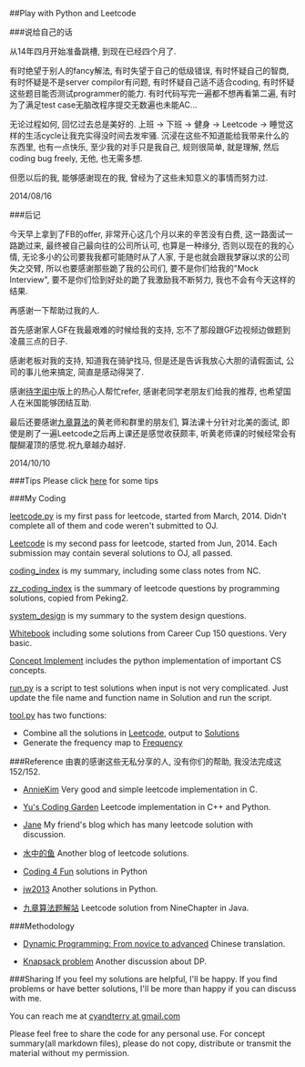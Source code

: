 ##Play with Python and Leetcode

###说给自己的话

从14年四月开始准备跳槽, 到现在已经四个月了.

有时绝望于别人的fancy解法, 有时失望于自己的低级错误, 有时怀疑自己的智商, 有时怀疑是不是server compilor有问题, 有时怀疑自己适不适合coding, 有时怀疑这些题目能否测试programmer的能力. 有时代码写完一遍都不想再看第二遍, 有时为了满足test case无脑改程序提交无数遍也未能AC...

无论过程如何, 回忆过去总是美好的. 上班 -> 下班 -> 健身 -> Leetcode -> 睡觉这样的生活cycle让我充实得没时间去发牢骚. 沉浸在这些不知道能给我带来什么的东西里, 也有一点快乐, 至少我的对手只是我自己, 规则很简单, 就是理解, 然后coding bug freely, 无他, 也无需多想.

但愿以后的我, 能够感谢现在的我, 曾经为了这些未知意义的事情而努力过.

2014/08/16

###后记

今天早上拿到了FB的offer, 非常开心这几个月以来的辛苦没有白费, 这一路面试一路跪过来, 最终被自己最向往的公司所认可, 也算是一种缘分, 否则以现在的我的心情, 无论多小的公司要我我都可能随时从了人家, 于是也就会跟我梦寐以求的公司失之交臂, 所以也要感谢那些跪了我的公司们, 要不是你们给我的"Mock Interview", 要不是你们恰到好处的跪了我激励我不断努力, 我也不会有今天这样的结果.

再感谢一下帮助过我的人.

首先感谢家人GF在我最艰难的时候给我的支持, 忘不了那段跟GF边视频边做题到凌晨三点的日子.

感谢老板对我的支持, 知道我在骑驴找马, 但是还是告诉我放心大胆的请假面试, 公司的事儿他来搞定, 简直是感动得哭了.

感谢[待字闺中](http://www.mitbbs.com/bbsdoc/JobHunting.html)版上的热心人帮忙refer, 感谢老同学老朋友们给我的推荐, 也希望国人在米国能够团结互助.

最后还要感谢[九章算法](http://www.ninechapter.com)的黄老师和群里的朋友们, 算法课十分针对北美的面试, 即使是刷了一遍Leetcode之后再上课还是感觉收获颇丰, 听黄老师课的时候经常会有醍醐灌顶的感觉.祝九章越办越好.

2014/10/10

###Tips
Please click [here](./tips.md) for some tips

###My Coding

[leetcode.py](./leetcode.py) is my first pass for leetcode, started from March, 2014. Didn't complete all of them and code weren't submitted to OJ.

[Leetcode](./Leetcode) is my second pass for leetcode, started from Jun, 2014. Each submission may contain several solutions to OJ, all passed.

[coding_index](./coding_index.md) is my summary, including some class notes from NC.

[zz_coding_index](./zz_coding_index.md) is the summary of leetcode questions by programming solutions, copied from Peking2.

[system_design](./system_design.md) is my summary to the system design questions.

[Whitebook](./WhiteBook) including some solutions from Career Cup 150 questions. Very basic.

[Concept Implement](./Concept_Implement) includes the python implementation of important CS concepts.

[run.py](./run.py) is a script to test solutions when input is not very complicated. Just update the file name and function name in Solution and run the script.

[tool.py](./tool.py) has two functions:
* Combine all the solutions in [Leetcode](./Leetcode), output to [Solutions](./solutions.md)
* Generate the frequency map to [Frequency](./frequency.md)


###Reference
由衷的感谢这些无私分享的人, 没有你们的帮助, 我没法完成这152/152.

* [AnnieKim](https://github.com/AnnieKim/LeetCode) Very good and simple leetcode implementation in C.

* [Yu's Coding Garden](http://yucoding.blogspot.com/) Leetcode implementation in C++ and Python.

* [Jane](http://jane4532.blogspot.com/) My friend's blog which has many leetcode solution with discussion.

* [水中的鱼](http://fisherlei.blogspot.com/) Another blog of leetcode solutions.

* [Coding 4 Fun](http://c4fun.cn/blog/2014/03/20/leetcode-solution-02/) solutions in Python

* [jw2013](https://github.com/jw2013/Leetcode/) Another solutions in Python.

* [九章算法题解站](http://answer.ninechapter.com/) Leetcode solution from NineChapter in Java.

###Methodology

* [Dynamic Programming: From novice to advanced](http://hawstein.com/posts/dp-novice-to-advanced.html) Chinese translation.

* [Knapsack problem](http://hawstein.com/posts/dp-knapsack.html) Another discussion about DP.

###Sharing
If you feel my solutions are helpful, I'll be happy. If you find problems or have better solutions, I'll be more than happy if you can discuss with me.

You can reach me at [cyandterry at gmail.com](mailto:cyandterry@gmail.com)

Please feel free to share the code for any personal use. For concept summary(all markdown files), please do not copy, distribute or transmit the material without my permission.
